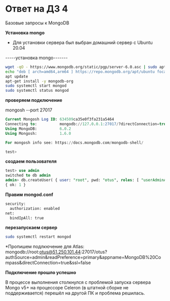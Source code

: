 # Ответ на ДЗ 4
Базовые запросы к MongoDB

**Установка mongo**
* Для установки сервера был выбран домашний сервер с Ubuntu 20.04

-----установка mongo-------
```bash
wget -qO - https://www.mongodb.org/static/pgp/server-6.0.asc | sudo apt-key add -
echo "deb [ arch=amd64,arm64 ] https://repo.mongodb.org/apt/ubuntu focal/mongodb-org/6.0 multiverse" | sudo tee /etc/apt/sources.list.d/mongodb-org-6.0.list
apt update
apt-get install -y mongodb-org
sudo systemctl start mongod
sudo systemctl status mongod
```

**проверяем подключение**

mongosh --port 27017

```sql
Current Mongosh Log ID: 634509ca35e0f3fa231a5464
Connecting to:          mongodb://127.0.0.1:27017/?directConnection=true&serverSelectionTimeoutMS=2000&appName=mongosh+1.6.0
Using MongoDB:          6.0.2
Using Mongosh:          1.6.0

For mongosh info see: https://docs.mongodb.com/mongodb-shell/

test>
```

**создаем пользователя**
```sql
test> use admin
switched to db admin
admin> db.createUser( { user: "root", pwd: "otus", roles: [ "userAdminAnyDatabase", "dbAdminAnyDatabase", "readWriteAnyDatabase" ] } )
{ ok: 1 }
```

**Правим mongod.conf**
```bash
security:
  authorization: enabled
net:  
  bindIpAll: true
```

**перезапускаем сервер**

```bash
sudo systemctl restart mongod
```

*Пропишем подлкючение для Atlas:
mongodb://root:otus@51.250.101.44:27017/otus?authSource=admin&readPreference=primary&appname=MongoDB%20Compass&directConnection=true&ssl=false







**Подключение прошло успешно**

В процессе выполнения столкнулся с проблемой запуска сервера Mongo v5+ на процессоре Celeron (в штатной сборке не поддерживается) перешёл на другой ПК и проблема решилась.
